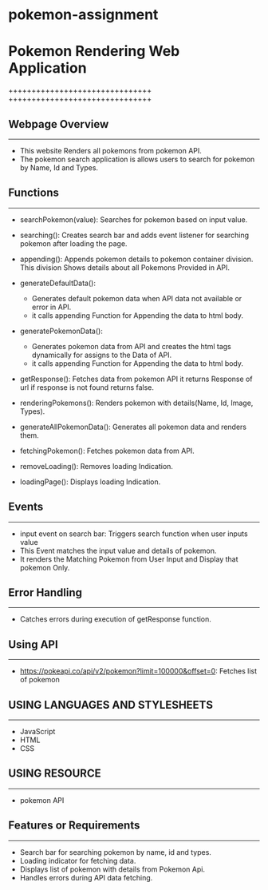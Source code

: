 # pokemon-assignment
# Pokemon Rendering Web Application
+++++++++++++++++++++++++++++++
+++++++++++++++++++++++++++++++


## Webpage Overview
---------------------

* This website Renders all pokemons from pokemon API.
* The pokemon search application is allows users to search for pokemon by Name, Id and Types.

## Functions
---------------

* searchPokemon(value): Searches for pokemon based on input value.
* searching(): Creates search bar and adds event listener for searching pokemon after loading the page.
* appending(): Appends pokemon details to pokemon container division. This division Shows details about all Pokemons Provided in API.

* generateDefaultData():
    - Generates default pokemon data when API data not available or error in API.
    - it calls  appending Function for Appending the data to html body.

* generatePokemonData():
    - Generates pokemon data from API and creates the html tags dynamically for assigns to the Data of API.
    - it calls  appending Function for Appending the data to html body. 

* getResponse(): Fetches data from pokemon API it returns Response of url if response is not found returns false. 
* renderingPokemons(): Renders pokemon with details(Name, Id, Image, Types).
* generateAllPokemonData(): Generates all pokemon data and renders them.
* fetchingPokemon(): Fetches pokemon data from API.
* removeLoading(): Removes loading Indication.
* loadingPage(): Displays loading Indication.

## Events
----------

* input event on search bar: Triggers search function when user inputs value
* This Event matches the input value and details of pokemon.
* It renders the Matching Pokemon from User Input and Display that pokemon Only.

## Error Handling
-----------------

* Catches errors during execution of getResponse function.

## Using API
----------------

* https://pokeapi.co/api/v2/pokemon?limit=100000&offset=0: Fetches list of pokemon

## USING LANGUAGES AND STYLESHEETS
-------------------------------------

* JavaScript
* HTML
* CSS

## USING RESOURCE 
-------------------

* pokemon API

## Features or Requirements
------------------------------

* Search bar for searching pokemon by name, id and types.
* Loading indicator for fetching data.
* Displays list of pokemon with details from Pokemon Api.
* Handles errors during API data fetching.
